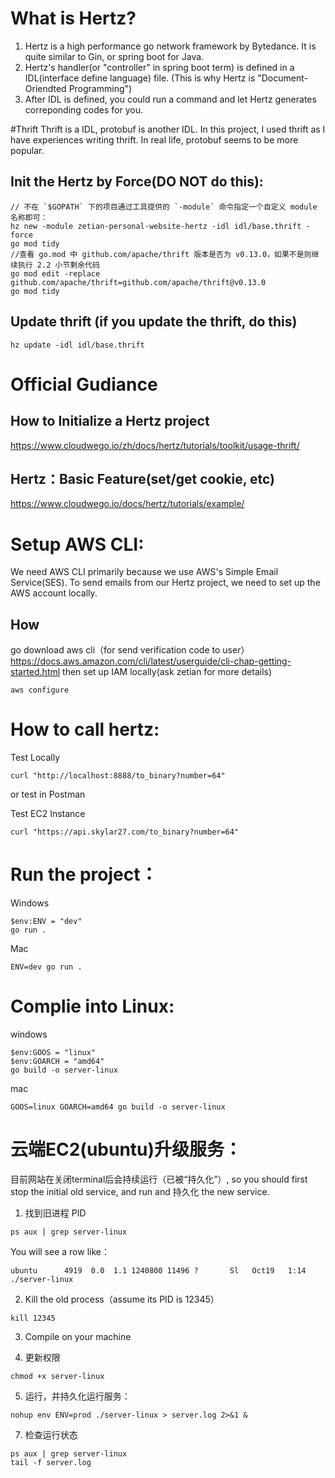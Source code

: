 # What is Hertz?
1. Hertz is a high performance go network framework by Bytedance. It is quite similar to Gin, or spring boot for Java.
2. Hertz's handler(or "controller" in spring boot term) is defined in a IDL(interface define language) file. (This is why Hertz is "Document-Oriendted Programming")
3. After IDL is defined, you could run a command and let Hertz generates correponding codes for you.

#Thrift
Thrift is a IDL, protobuf is another IDL. In this project, I used thrift as I have experiences writing thrift. In real life, protobuf seems to be more popular.
## Init the Hertz by Force(DO NOT do this): 

```
// 不在 `$GOPATH` 下的项目通过工具提供的 `-module` 命令指定一个自定义 module 名称即可：
hz new -module zetian-personal-website-hertz -idl idl/base.thrift -force
go mod tidy
//查看 go.mod 中 github.com/apache/thrift 版本是否为 v0.13.0，如果不是则继续执行 2.2 小节剩余代码
go mod edit -replace github.com/apache/thrift=github.com/apache/thrift@v0.13.0
go mod tidy
```

## Update thrift (if you update the thrift, do this)
```
hz update -idl idl/base.thrift
```



# Official Gudiance
## How to Initialize a Hertz project 
https://www.cloudwego.io/zh/docs/hertz/tutorials/toolkit/usage-thrift/
## Hertz：Basic Feature(set/get cookie, etc)
https://www.cloudwego.io/docs/hertz/tutorials/example/


# Setup AWS CLI:
We need AWS CLI primarily because we use AWS's Simple Email Service(SES).
To send emails from our Hertz project, we need to set up the AWS account locally. 

## How
go download aws cli（for send verification code to user） 
https://docs.aws.amazon.com/cli/latest/userguide/cli-chap-getting-started.html
then set up IAM locally(ask zetian for more details)
```
aws configure
```

# How to call hertz:
Test Locally
```
curl "http://localhost:8888/to_binary?number=64"
```
or test in Postman

Test EC2 Instance
```
curl "https://api.skylar27.com/to_binary?number=64"
```


# Run the project：
Windows
```
$env:ENV = "dev"
go run .
```
Mac
```
ENV=dev go run .
```

# Complie into Linux:
windows
```
$env:GOOS = "linux"
$env:GOARCH = "amd64"
go build -o server-linux
```
mac
```
GOOS=linux GOARCH=amd64 go build -o server-linux
```


# 云端EC2(ubuntu)升级服务：
目前网站在关闭terminal后会持续运行（已被“持久化”）, so you should first stop the initial old service, and run and 持久化 the new service.

1. 找到旧进程 PID
```
ps aux | grep server-linux
```
You will see a row like：
```
ubuntu      4919  0.0  1.1 1240800 11496 ?       Sl   Oct19   1:14 ./server-linux
```

2. Kill the old process（assume its PID is 12345）
```
kill 12345
```

3. Compile on your machine


4. 更新权限
```
chmod +x server-linux
```

5. 运行，并持久化运行服务：
```
nohup env ENV=prod ./server-linux > server.log 2>&1 &
```

7. 检查运行状态

```
ps aux | grep server-linux
tail -f server.log
```

